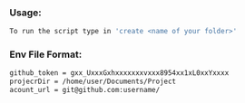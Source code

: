 ### Usage:
```bash
To run the script type in 'create <name of your folder>'
```

### Env File Format:
```bash
github_token = gxx_UxxxGxhxxxxxxxvxxx8954xx1xL0xxYxxxx
projecrDir = /home/user/Documents/Project
acount_url = git@github.com:username/
```
